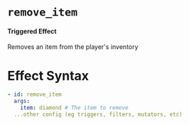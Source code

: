 # `remove_item`
#### Triggered Effect

Removes an item from the player's inventory

# Effect Syntax
```yaml
- id: remove_item
  args:
    item: diamond # The item to remove
  ...other config (eg triggers, filters, mutators, etc)
```
